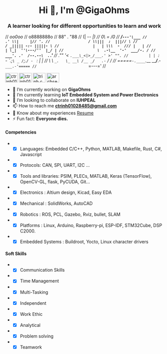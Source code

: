<h1 align="center">Hi 👋, I'm @GigaOhms</h1>
<h3 align="center">A learner looking for different opportunities to learn and work</h3>
<!-- <img align="right" width="400" height="300" src="https://media.giphy.com/media/Mmh3uG0srGGqFm5Vmw/giphy.gif"> -->


//                       _oo0oo_
//                      o8888888o
//                      88" . "88
//                      (| -_- |)
//                      0\  =  /0
//                    ___/`---'\___
//                  .' \\|     |// '.
//                 / \\|||  :  |||// \
//                / _||||| -:- |||||- \
//               |   | \\\  -  /// |   |
//               | \_|  ''\---/''  |_/ |
//               \  .-\__  '-'  ___/-. /
//             ___'. .'  /--.--\  `. .'___
//          ."" '<  `.___\_<|>_/___.' >' "".
//         | | :  `- \`.;`\ _ /`;.`/ - ` : | |
//         \  \ `_.   \_ __\ /__ _/   .-` /  /
//     =====`-.____`.___ \_____/___.-`___.-'=====
//                       `=---='
//
<p align="left">
<a href="https://twitter.com/ctrinh01028485" target="blank"><img align="center" src="https://raw.githubusercontent.com/rahuldkjain/github-profile-readme-generator/master/src/images/icons/Social/twitter.svg" alt="ctrinh01028485" height="30" width="40" /></a>
<a href="https://linkedin.com/in/ctrinh01028485" target="blank"><img align="center" src="https://raw.githubusercontent.com/rahuldkjain/github-profile-readme-generator/master/src/images/icons/Social/linked-in-alt.svg" alt="ctrinh01028485" height="30" width="40" /></a>
<a href="https://fb.com/trinh.cong.24042001" target="blank"><img align="center" src="https://raw.githubusercontent.com/rahuldkjain/github-profile-readme-generator/master/src/images/icons/Social/facebook.svg" alt="trinh.cong.24042001" height="30" width="40" /></a>
<a href="https://www.youtube.com/c/archserena" target="blank"><img align="center" src="https://raw.githubusercontent.com/rahuldkjain/github-profile-readme-generator/master/src/images/icons/Social/youtube.svg" alt="archserena" height="30" width="40" /></a>
</p>

- 🔭 I’m currently working on **GigaOhms**
- 🌱 I’m currently learning **IoT Embedded System and Power Electronics**
- 👯 I’m looking to collaborate on **IUHPEAL**
- 📫 How to reach me **ctrinh01028485@gmail.com**
- 📄 Know about my experiences [Resume](https://drive.google.com/file/d/1CxuKdcWWRH3rsfhVETW3SINI2zKPf-sF/view)
- ⚡ Fun fact: **Everyone dies.**

#### Competencies
- - [x] Languages: Embedded C/C++, Python, MATLAB, Makefile, Rust, C#, Javascript
- - [x] Protocols: CAN, SPI, UART, I2C ... 
- - [x] Tools and libraries: PSIM, PLECs, MATLAB, Keras (TensorFlow), OpenCV-GL, flask, PyCUDA, Git...
- - [x] Electronics : Altium design, Kicad, Easy EDA
- - [x] Mechanical : SolidWorks, AutoCAD
- - [x] Robotics : ROS, PCL, Gazebo, Rviz, bullet, SLAM
- - [x] Platforms : Linux, Arduino, Raspberry-pi, ESP-IDF, STM32Cube, DSP C2000.
- - [x] Embedded Systems : Buildroot, Yocto, Linux character drivers

#### Soft Skills
- - [x] Communication Skills
- - [x] Time Management
- - [x] Multi-Tasking
- - [x] Independent
- - [x] Work Ethic
- - [x] Analytical
- - [x] Problem solving
- - [x] Teamwork
